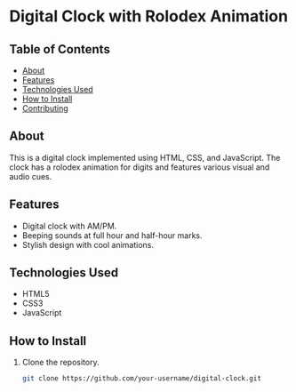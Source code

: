 # Digital Clock with Rolodex Animation

## Table of Contents
- [About](#about)
- [Features](#features)
- [Technologies Used](#technologies-used)
- [How to Install](#how-to-install)
- [Contributing](#contributing)

## About

This is a digital clock implemented using HTML, CSS, and JavaScript. The clock has a rolodex animation for digits and features various visual and audio cues.

## Features

- Digital clock with AM/PM.
- Beeping sounds at full hour and half-hour marks.
- Stylish design with cool animations.

## Technologies Used

- HTML5
- CSS3
- JavaScript

## How to Install

1. Clone the repository.
   ```bash
   git clone https://github.com/your-username/digital-clock.git
